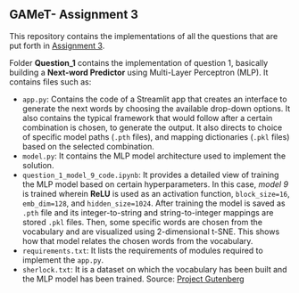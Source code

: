 ## GAMeT- Assignment 3

This repository contains the implementations of all the questions that are put forth in [Assignment 3](https://docs.google.com/document/d/1zfuJH2ZUQ8XcUlF5EMhPIfwP7Bn5OK4-sICZFdKYg-8/edit?usp=sharing). 

Folder **Question_1** contains the implementation of question 1, basically building a **Next-word Predictor** using Multi-Layer Perceptron (MLP). It contains files such as:
- `app.py`: Contains the code of a Streamlit app that creates an interface to generate the next words by choosing the available drop-down options. It also contains the typical framework that would follow after a certain combination is chosen, to generate the output. It also directs to choice of specific model paths (`.pth` files), and mapping dictionaries (`.pkl` files) based on the selected combination.
- `model.py`: It contains the MLP model architecture used to implement the solution.
- `question_1_model_9_code.ipynb`: It provides a detailed view of training the MLP model based on certain hyperparameters. In this case, *model 9* is trained wherein **ReLU** is used as an activation function, `block_size=16`, `emb_dim=128`, and `hidden_size=1024`. After training the model is saved as `.pth` file and its integer-to-string and string-to-integer mappings are stored `.pkl` files. Then, some specific words are chosen from the vocabulary and are visualized using 2-dimensional t-SNE. This shows how that model relates the chosen words from the vocabulary.
- `requirements.txt`: It lists the requirements of modules required to implement the `app.py`.
- `sherlock.txt`: It is a dataset on which the vocabulary has been built and the MLP model has been trained. Source: [Project Gutenberg](https://www.gutenberg.org/files/1661/1661-0.txt)
